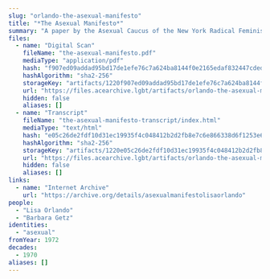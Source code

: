 ```yaml
---
slug: "orlando-the-asexual-manifesto"
title: "*The Asexual Manifesto*"
summary: "A paper by the Asexual Caucus of the New York Radical Feminists"
files:
  - name: "Digital Scan"
    fileName: "the-asexual-manifesto.pdf"
    mediaType: "application/pdf"
    hash: "f907ed09addad95bd17de1efe76c7a624ba8144f0e2165edaf832447cded5f54"
    hashAlgorithm: "sha2-256"
    storageKey: "artifacts/1220f907ed09addad95bd17de1efe76c7a624ba8144f0e2165edaf832447cded5f54"
    url: "https://files.acearchive.lgbt/artifacts/orlando-the-asexual-manifesto/the-asexual-manifesto.pdf"
    hidden: false
    aliases: []
  - name: "Transcript"
    fileName: "the-asexual-manifesto-transcript/index.html"
    mediaType: "text/html"
    hash: "e05c26de2fdf10d31ec19935f4c048412b2d2fb8e7c6e866338d6f1253e64419"
    hashAlgorithm: "sha2-256"
    storageKey: "artifacts/1220e05c26de2fdf10d31ec19935f4c048412b2d2fb8e7c6e866338d6f1253e64419"
    url: "https://files.acearchive.lgbt/artifacts/orlando-the-asexual-manifesto/the-asexual-manifesto-transcript/index.html"
    hidden: false
    aliases: []
links:
  - name: "Internet Archive"
    url: "https://archive.org/details/asexualmanifestolisaorlando"
people:
  - "Lisa Orlando"
  - "Barbara Getz"
identities:
  - "asexual"
fromYear: 1972
decades:
  - 1970
aliases: []
---
```

